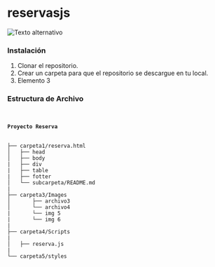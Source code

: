 # reservasjs

![Texto alternativo](https://user-images.githubusercontent.com/66388384/169887405-629ce7cf-4664-429f-8ba3-a264ec7c0560.PNG)

<h3>Instalación</h3>
<ol>
  <li>Clonar el repositorio.</li>
  <li>Crear un carpeta para que el repositorio se descargue en tu local.</li>
  <li>Elemento 3</li>
</ol>

<h3>Estructura de Archivo</h3>
<p>
<pre>
<code>
<h4>Proyecto Reserva</h4>
├── carpeta1/reserva.html
│   ├── head
│   ├── body
|   ├── div
|   ├── table
|   ├── fotter
│   └── subcarpeta/README.md
|
├── carpeta3/Images
│       ├── archivo3
│       └── archivo4
|       └── img 5
|       └── img 6
|
├── carpeta4/Scripts
|
│   ├── reserva.js
|
└── carpeta5/styles

</code>
</pre>
</p>
